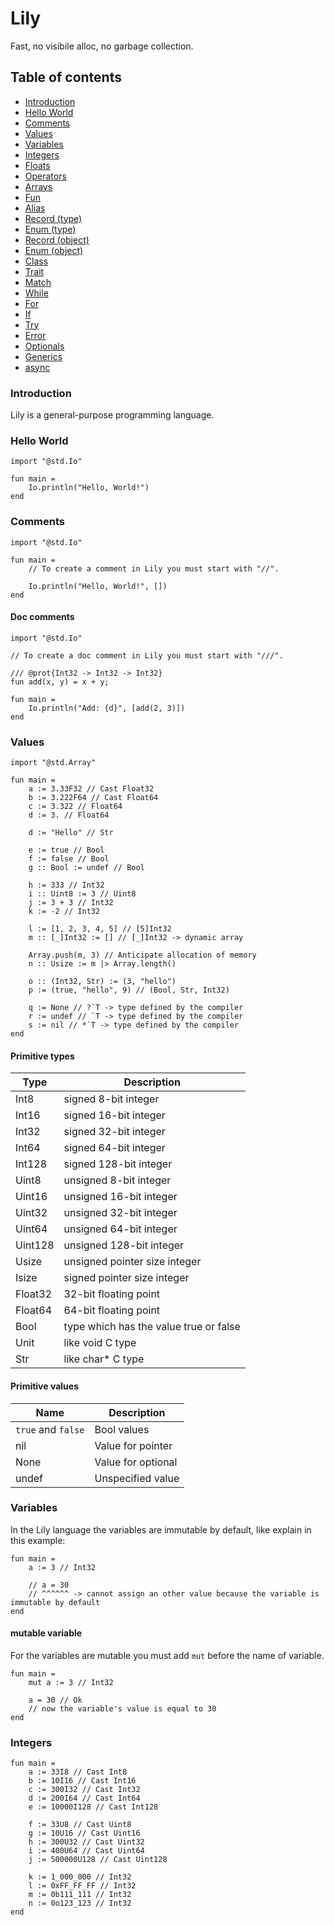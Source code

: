 # Lily

Fast, no visibile alloc, no garbage collection.

## Table of contents

- <a href="#introduction">Introduction</a>
- <a href="#hello-world">Hello World</a>
- <a href="#comments">Comments</a>
- <a href="#values">Values</a>
- <a href="#variables">Variables</a>
- <a href="#integers">Integers</a>
- <a href="#floats">Floats</a>
- <a href="#operators">Operators</a>
- <a href="#arrays">Arrays</a>
- <a href="#fun">Fun</a>
- <a href="#alias">Alias</a>
- <a href="#record-type">Record (type)</a>
- <a href="#enum-type">Enum (type)</a>
- <a href="#record-object">Record (object)</a>
- <a href="#enum-object">Enum (object)</a>
- <a href="#class">Class</a>
- <a href="#trait">Trait</a>
- <a href="#match">Match</a>
- <a href="#while">While</a>
- <a href="#for">For</a>
- <a href="#if">If</a>
- <a href="#try">Try</a>
- <a href="#error">Error</a>
- <a href="#optionals">Optionals</a>
- <a href="#generics">Generics</a>
- <a href="#async">async</a>

<section id="introduction">

### Introduction

Lily is a general-purpose programming language.

</section>

<section id="hello-world">

### Hello World

```lily
import "@std.Io"

fun main =
	Io.println("Hello, World!")
end
```

</section>

<section id="comments">

### Comments

```lily
import "@std.Io"

fun main =
	// To create a comment in Lily you must start with "//".

	Io.println("Hello, World!", [])
end
```

#### Doc comments

```lily
import "@std.Io"

// To create a doc comment in Lily you must start with "///".

/// @prot{Int32 -> Int32 -> Int32}
fun add(x, y) = x + y;

fun main =
	Io.println("Add: {d}", [add(2, 3)])
end
```

</section>

<section id="values">

### Values

```lily
import "@std.Array"

fun main =
	a := 3.33F32 // Cast Float32
	b := 3.222F64 // Cast Float64
	c := 3.322 // Float64
	d := 3. // Float64

	d := "Hello" // Str

	e := true // Bool
	f := false // Bool
	g :: Bool := undef // Bool

	h := 333 // Int32
	i :: Uint8 := 3 // Uint8
	j := 3 + 3 // Int32
	k := -2 // Int32

	l := [1, 2, 3, 4, 5] // [5]Int32
	m :: [_]Int32 := [] // [_]Int32 -> dynamic array

	Array.push(m, 3) // Anticipate allocation of memory
	n :: Usize := m |> Array.length()

	o :: (Int32, Str) := (3, "hello")
	p := (true, "hello", 9) // (Bool, Str, Int32)

	q := None // ?`T -> type defined by the compiler
	r := undef // `T -> type defined by the compiler
	s := nil // *`T -> type defined by the compiler
end
```

#### Primitive types

| Type    | Description                            |
|---------|----------------------------------------|
| Int8    | signed 8-bit integer                   |
| Int16   | signed 16-bit integer                  |
| Int32   | signed 32-bit integer                  |
| Int64   | signed 64-bit integer                  |
| Int128  | signed 128-bit integer                 |
| Uint8   | unsigned 8-bit integer                 |
| Uint16  | unsigned 16-bit integer                |
| Uint32  | unsigned 32-bit integer                |
| Uint64  | unsigned 64-bit integer                |
| Uint128 | unsigned 128-bit integer               |
| Usize   | unsigned pointer size integer          |
| Isize   | signed pointer size integer            |
| Float32 | 32-bit floating point                  |
| Float64 | 64-bit floating point                  |
| Bool    | type which has the value true or false |
| Unit    | like void C type                       |
| Str     | like char* C type                      |

#### Primitive values

| Name               | Description        |
|--------------------|--------------------|
| `true` and `false` | Bool values        |
| nil                | Value for pointer  |
| None               | Value for optional |
| undef              | Unspecified value  |

</section>

<section id="variables">

### Variables

In the Lily language the variables are immutable by default, like explain in this example:

```lily
fun main =
	a := 3 // Int32
	
	// a = 30
	// ^^^^^^ -> cannot assign an other value because the variable is immutable by default
end
```

#### mutable variable

For the variables are mutable you must add `mut` before the name of variable. 

```lily
fun main =
	mut a := 3 // Int32

	a = 30 // Ok
	// now the variable's value is equal to 30
end
```

</section>

<section id="integers">

### Integers

```lily
fun main =
	a := 33I8 // Cast Int8
	b := 10I16 // Cast Int16
	c := 300I32 // Cast Int32
	d := 200I64 // Cast Int64
	e := 10000I128 // Cast Int128

	f := 33U8 // Cast Uint8
	g := 10U16 // Cast Uint16
	h := 300U32 // Cast Uint32
	i := 400U64 // Cast Uint64
	j := 500000U128 // Cast Uint128

	k := 1_000_000 // Int32
	l := 0xFF_FF_FF // Int32
	m := 0b111_111 // Int32
	n := 0o123_123 // Int32
end
```

</section>
